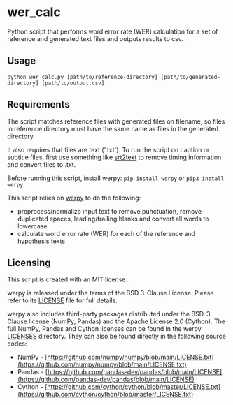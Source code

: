 # wer_calc
Python script that performs word error rate (WER) calculation for a set of reference and generated text files and outputs results to csv.

## Usage
```
python wer_calc.py [path/to/reference-directory] [path/to/generated-directory] [path/to/output.csv]
```

## Requirements
The script matches reference files with generated files on filename, so files in reference directory must have the same name as files in the generated directory.

It also requires that files are text ('.txt').  To run the script on caption or subtitle files, first use something like [srt2text](https://github.com/yumstar/srt2text/) to remove timing information and convert files to .txt.

Before running this script, install werpy: `pip install werpy` or `pip3 install werpy`

This script relies on [werpy](https://github.com/analyticsinmotion/werpy/blob/main/README.md) to do the following:
- preprocess/normalize input text to remove punctuation, remove duplicated spaces, leading/trailing blanks and convert all words to lowercase
- calculate word error rate (WER) for each of the reference and hypothesis texts

## Licensing
This script is created with an MIT license.

werpy is released under the terms of the BSD 3-Clause License. Please refer to its [LICENSE](https://github.com/analyticsinmotion/werpy/blob/main/LICENSE) file for full details.

werpy also includes third-party packages distributed under the BSD-3-Clause license (NumPy, Pandas) and the Apache License 2.0 (Cython).  The full NumPy, Pandas and Cython licenses can be found in the werpy [LICENSES](https://github.com/analyticsinmotion/werpy/tree/main/LICENSES) directory.  They can also be found directly in the following source codes:
  - NumPy - [https://github.com/numpy/numpy/blob/main/LICENSE.txt](https://github.com/numpy/numpy/blob/main/LICENSE.txt)
  - Pandas - [https://github.com/pandas-dev/pandas/blob/main/LICENSE](https://github.com/pandas-dev/pandas/blob/main/LICENSE)
  - Cython - [https://github.com/cython/cython/blob/master/LICENSE.txt](https://github.com/cython/cython/blob/master/LICENSE.txt)
